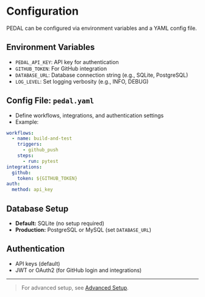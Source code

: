 # Configuration

PEDAL can be configured via environment variables and a YAML config file.

## Environment Variables
- `PEDAL_API_KEY`: API key for authentication
- `GITHUB_TOKEN`: For GitHub integration
- `DATABASE_URL`: Database connection string (e.g., SQLite, PostgreSQL)
- `LOG_LEVEL`: Set logging verbosity (e.g., INFO, DEBUG)

## Config File: `pedal.yaml`
- Define workflows, integrations, and authentication settings
- Example:
```yaml
workflows:
  - name: build-and-test
    triggers:
      - github_push
    steps:
      - run: pytest
integrations:
  github:
    token: ${GITHUB_TOKEN}
auth:
  method: api_key
```

## Database Setup
- **Default:** SQLite (no setup required)
- **Production:** PostgreSQL or MySQL (set `DATABASE_URL`)

## Authentication
- API keys (default)
- JWT or OAuth2 (for GitHub login and integrations)

---

> For advanced setup, see [Advanced Setup](advanced-setup.md). 